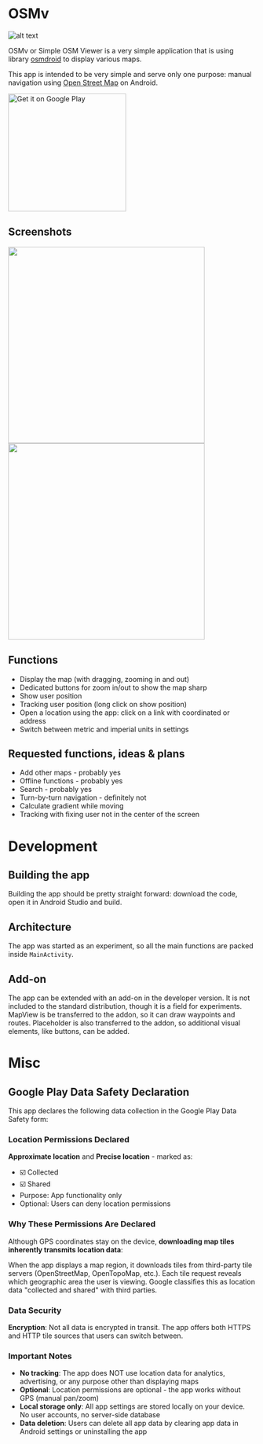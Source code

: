 # OSMv
![alt text](https://github.com/applikationsprogramvara/osmv/blob/main/app/src/main/res/mipmap-xxhdpi/ic_launcher3.png)

OSMv or Simple OSM Viewer is a very simple application that is using library [osmdroid](https://github.com/osmdroid/osmdroid) to display various maps.

This app is intended to be very simple and serve only one purpose: manual navigation using [Open Street Map](https://www.openstreetmap.org/) on Android.

<a href='https://play.google.com/store/apps/details?id=com.applikationsprogramvara.osmviewer'>
<img alt='Get it on Google Play' src='https://play.google.com/intl/en_us/badges/static/images/badges/en_badge_web_generic.png'
width="240"/></a>

## Screenshots

<img src='https://lh3.googleusercontent.com/f3TOAL5VkbrQL1myBf4ayxqy1kKYiZw1pPU6xfhEoGBSy3T8FBrY-EtEdh3nxszLlbA=w2128-h1304' height='400'/> <img src='https://lh3.googleusercontent.com/5cjgCNK6y8gvpwV2d0QBveC9qusfbwInkIoMdZqec0lvfTjCnF1B4s57IG2okkxKQ1E4=w2128-h1304' height='400'/>

## Functions

 * Display the map (with dragging, zooming in and out)
 * Dedicated buttons for zoom in/out to show the map sharp
 * Show user position
 * Tracking user position (long click on show position)
 * Open a location using the app: click on a link with coordinated or address
 * Switch between metric and imperial units in settings
 
## Requested functions, ideas & plans

 * Add other maps - probably yes
 * Offline functions - probably yes
 * Search - probably yes
 * Turn-by-turn navigation - definitely not
 * Calculate gradient while moving
 * Tracking with fixing user not in the center of the screen

# Development

## Building the app

Building the app should be pretty straight forward: download the code, open it in Android Studio and build.

## Architecture

The app was started as an experiment, so all the main functions are packed inside `MainActivity`.

## Add-on

The app can be extended with an add-on in the developer version. It is not included to the standard distribution, though it is a field for experiments.
MapView is be transferred to the addon, so it can draw waypoints and routes. Placeholder is also transferred to the addon, so additional visual elements, like buttons, can be added.

# Misc

## Google Play Data Safety Declaration

This app declares the following data collection in the Google Play Data Safety form:

### Location Permissions Declared

**Approximate location** and **Precise location** - marked as:
- ☑️ Collected
- ☑️ Shared
- Purpose: App functionality only
- Optional: Users can deny location permissions

### Why These Permissions Are Declared

Although GPS coordinates stay on the device, **downloading map tiles inherently transmits location data**:

When the app displays a map region, it downloads tiles from third-party tile servers (OpenStreetMap, OpenTopoMap, etc.). Each tile request reveals which geographic area the user is viewing. Google classifies this as location data "collected and shared" with third parties.

### Data Security

**Encryption**: Not all data is encrypted in transit. The app offers both HTTPS and HTTP tile sources that users can switch between.

### Important Notes

- **No tracking**: The app does NOT use location data for analytics, advertising, or any purpose other than displaying maps
- **Optional**: Location permissions are optional - the app works without GPS (manual pan/zoom)
- **Local storage only**: All app settings are stored locally on your device. No user accounts, no server-side database
- **Data deletion**: Users can delete all app data by clearing app data in Android settings or uninstalling the app
